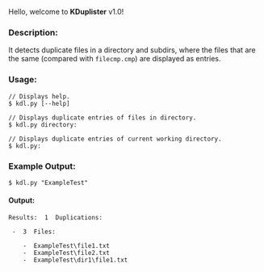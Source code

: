 Hello, welcome to **KDuplister** v1.0!
### Description:
It detects duplicate files in a directory and subdirs, where the files that are the same (compared with `filecmp.cmp`) are displayed as entries.

### Usage:

```
// Displays help.
$ kdl.py [--help]

// Displays duplicate entries of files in directory.
$ kdl.py directory:

// Displays duplicate entries of current working directory.
$ kdl.py:
```

### Example Output:
```
$ kdl.py "ExampleTest"
```
#### Output:
```
Results:  1  Duplications:

 -  3  Files:

    -  ExampleTest\file1.txt
    -  ExampleTest\file2.txt
    -  ExampleTest\dir1\file1.txt
```